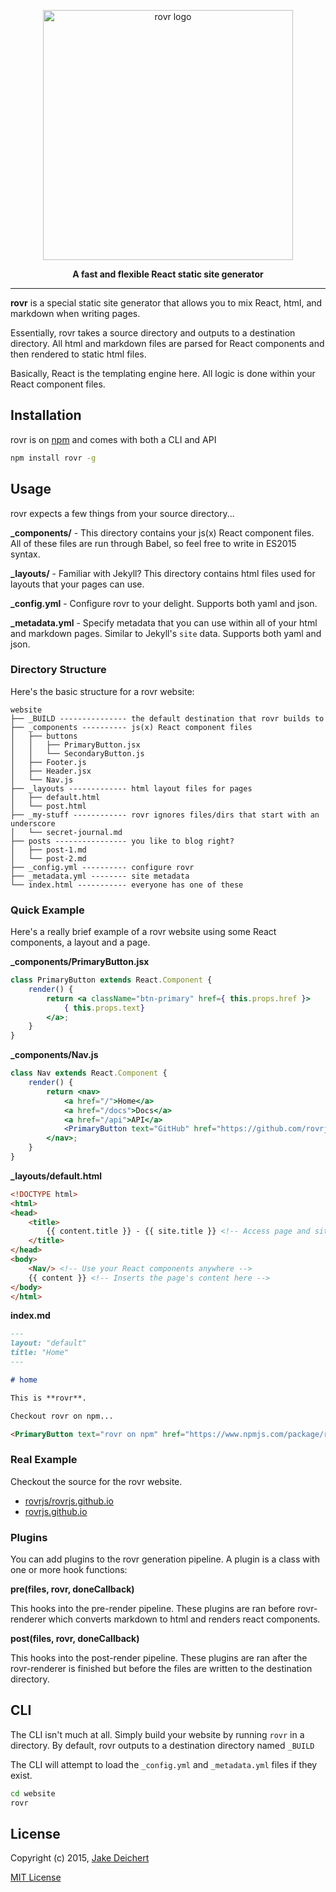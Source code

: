 <p align="center">
    <a href="https://github.com/rovrjs/rovr">
        <img alt="rovr logo" src="https://raw.githubusercontent.com/rovrjs/rovrjs.github.io/master-src/assets/images/logos/rovr-dark-small.png" width="400">
    </a>
</p>

<p align="center">
    <strong>A fast and flexible React static site generator</strong>
</p>

---

**rovr** is a special static site generator that allows you to mix React, html, and markdown when writing pages.

Essentially, rovr takes a source directory and outputs to a destination directory. All html and markdown files are parsed for React components and then rendered to static html files.

Basically, React is the templating engine here. All logic is done within your React component files.


## Installation

rovr is on [npm](https://www.npmjs.com/package/rovr) and comes with both a CLI and API

~~~bash
npm install rovr -g
~~~

## Usage

rovr expects a few things from your source directory...

**_components/** - This directory contains your js(x) React component files. All of these files are run through Babel, so feel free to write in ES2015 syntax.

**_layouts/** - Familiar with Jekyll? This directory contains html files used for layouts that your pages can use.

**_config.yml** - Configure rovr to your delight. Supports both yaml and json.

**_metadata.yml** - Specify metadata that you can use within all of your html and markdown pages. Similar to Jekyll's `site` data. Supports both yaml and json.




### Directory Structure

Here's the basic structure for a rovr website:

~~~
website
├── _BUILD --------------- the default destination that rovr builds to
├── _components ---------- js(x) React component files
│   ├── buttons
│   │   ├── PrimaryButton.jsx
│   │   └── SecondaryButton.js
│   ├── Footer.js
│   ├── Header.jsx
│   └── Nav.js
├── _layouts ------------- html layout files for pages
│   ├── default.html
│   └── post.html
├── _my-stuff ------------ rovr ignores files/dirs that start with an underscore
│   └── secret-journal.md
├── posts ---------------- you like to blog right?
│   ├── post-1.md
│   └── post-2.md
├── _config.yml ---------- configure rovr
├── _metadata.yml -------- site metadata
└── index.html ----------- everyone has one of these
~~~


### Quick Example

Here's a really brief example of a rovr website using some React components, a layout and a page.

**_components/PrimaryButton.jsx**
~~~jsx
class PrimaryButton extends React.Component {
    render() {
        return <a className="btn-primary" href={ this.props.href }>
            { this.props.text}
        </a>;
    }
}
~~~


**_components/Nav.js**
~~~jsx
class Nav extends React.Component {
    render() {
        return <nav>
            <a href="/">Home</a>
            <a href="/docs">Docs</a>
            <a href="/api">API</a>
            <PrimaryButton text="GitHub" href="https://github.com/rovrjs/rovr"/>
        </nav>;
    }
}
~~~


**_layouts/default.html**
~~~html
<!DOCTYPE html>
<html>
<head>
    <title>
        {{ content.title }} - {{ site.title }} <!-- Access page and site metadata -->
    </title>
</head>
<body>
    <Nav/> <!-- Use your React components anywhere -->
    {{ content }} <!-- Inserts the page's content here -->
</body>
</html>
~~~


**index.md**
```md
---
layout: "default"
title: "Home"
---

# home

This is **rovr**.

Checkout rovr on npm...

<PrimaryButton text="rovr on npm" href="https://www.npmjs.com/package/rovr"/>
```



### Real Example

Checkout the source for the rovr website.

* [rovrjs/rovrjs.github.io](https://github.com/rovrjs/rovrjs.github.io)
* [rovrjs.github.io](https://rovrjs.github.io)


### Plugins

You can add plugins to the rovr generation pipeline. A plugin is a class with one or more hook functions:

**pre(files, rovr, doneCallback)**

This hooks into the pre-render pipeline. These plugins are ran before rovr-renderer which converts markdown to html and renders react components.

**post(files, rovr, doneCallback)**

This hooks into the post-render pipeline. These plugins are ran after the rovr-renderer is finished but before the files are written to the destination directory.


## CLI

The CLI isn't much at all. Simply build your website by running `rovr` in a directory. By default, rovr outputs to a destination directory named `_BUILD`

The CLI will attempt to load the `_config.yml` and `_metadata.yml` files if they exist.

~~~bash
cd website
rovr
~~~


## License

Copyright (c) 2015, [Jake Deichert](https://github.com/jakedeichert)

[MIT License](https://github.com/rovrjs/rovr/blob/master/LICENSE)
